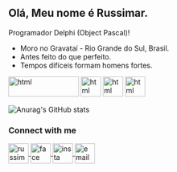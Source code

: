 ## Olá, Meu nome é Russimar.

Programador Delphi (Object Pascal)!

- Moro no Gravataí - Rio Grande do Sul, Brasil.
- Antes feito do que perfeito.
- Tempos difíceis formam homens fortes.

<img src="https://d2ohlsp9gwqc7h.cloudfront.net/images/logos/rad-studio-logo-128.webp" alt="html" width="140" height="40" style="max-width:100%;"></img>
<img src="https://firebirdsql.org/file/about/firebird-logo-48.png" alt="html" width="40" height="40" style="max-width:100%;"></img>
<img src="https://cdn.jsdelivr.net/gh/devicons/devicon/icons/mysql/mysql-original-wordmark.svg" alt="html" width="40" height="40" style="max-width:100%;"></img>
<img src="https://www.mundodocker.com.br/wp-content/uploads/2015/06/docker_facebook_share.png" alt="html" width="40" height="40" style="max-width:100%;"></img>

![Anurag's GitHub stats](https://github-readme-stats.vercel.app/api?username=Russimar&show_icons=true&theme=highcontrast)

### Connect with me ###


<a href="https://www.linkedin.com/in/russimar-alves-da-silva-b21111121/" target="_blank" rel="external">
  <img align="center" src="https://cdn.jsdelivr.net/gh/devicons/devicon/icons/linkedin/linkedin-original.svg" alt="russimar-linkedin" width="40" height="40" style="max-width:100%;"></img>
</a>

<a href="https://www.facebook.com/russimar.alvesdasilva" target="_blank" rel="external">
  <img align="center" src="https://cdn.jsdelivr.net/gh/devicons/devicon/icons/facebook/facebook-original.svg" alt="face" width="40" height="40" style="max-width:100%;"></img>
</a>

<a href="https://www.instagram.com/russimar/" target="_blank" rel="external">
  <img align="center" src="https://traffik-up.com.br/wp-content/uploads/elementor/thumbs/Como-Colocar-o-Instagram-Preto-p4qrb8972o6r4pmitseuqqc7vh7oi6a2pzj8z19vzk.jpg" alt="insta" width="40" height="40" style="max-width:100%;"></img>
</a>

<a href="mailto:russimar.s@gmail.com" target="_blank" rel="external">
  <img align="center" src="https://upload.wikimedia.org/wikipedia/commons/thumb/7/7e/Gmail_icon_%282020%29.svg/2560px-Gmail_icon_%282020%29.svg.png" alt="email" width="40" height="40" style="max-width:100%;"></img>
</a>


<!--
**Russimar/Russimar** is a ✨ _special_ ✨ repository because its `README.md` (this file) appears on your GitHub profile.

Here are some ideas to get you started:

- 🔭 I’m currently working on ...
- 🌱 I’m currently learning ...
- 👯 I’m looking to collaborate on ...
- 🤔 I’m looking for help with ...
- 💬 Ask me about ...
- 📫 How to reach me: ...
- 😄 Pronouns: ...
- ⚡ Fun fact: ...
-->
